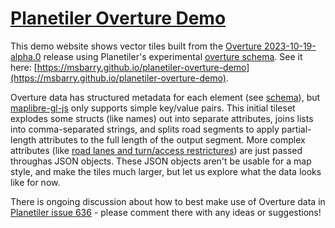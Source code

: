 # [Planetiler Overture Demo](https://msbarry.github.io/planetiler-overture-demo)

This demo website shows vector tiles built from the [Overture 2023-10-19-alpha.0](https://overturemaps.org/download/overture-october-2023-release-notes/) release using Planetiler's experimental [overture schema](https://github.com/onthegomap/planetiler/blob/overture/planetiler-core/src/main/java/com/onthegomap/planetiler/overture/Overture.java). See it here: [https://msbarry.github.io/planetiler-overture-demo](https://msbarry.github.io/planetiler-overture-demo).

Overture data has structured metadata for each element (see [schema](https://docs.overturemaps.org/themes/)), but [maplibre-gl-js](https://github.com/maplibre/maplibre-gl-js/) only supports simple key/value pairs. This initial tileset explodes some structs (like names) out into separate attributes, joins lists into comma-separated strings, and splits road segments to apply partial-length attributes to the full length of the output segment. More complex attributes (like [road lanes and turn/access restrictures](https://docs.overturemaps.org/reference/transportation/segment)) are just passed throughas JSON objects. These JSON objects aren't be usable for a map style, and make the tiles much larger, but let us explore what the data looks like for now.

There is ongoing discussion about how to best make use of Overture data in [Planetiler issue 636](https://github.com/onthegomap/planetiler/issues/636) - please comment there with any ideas or suggestions!
